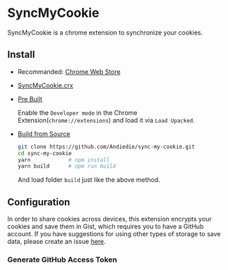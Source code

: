 # SyncMyCookie

SyncMyCookie is a chrome extension to synchronize your cookies.

## Install
- Recommanded: [Chrome Web Store](https://chrome.google.com/webstore/detail/syncmycookie/laapobniolmbhnkldepjnebendehhmmf)
- [SyncMyCookie.crx]()
- [Pre Built]()

  Enable the `Developer mode` in the Chrome Extension(`chrome://extensions`) and load it via `Load Upacked`.
  
- [Build from Source]()

  ```bash
  git clone https://github.com/Andiedie/sync-my-cookie.git
  cd sync-my-cookie
  yarn            # npm install
  yarn build      # npm run build
  ```
  And load folder `build` just like the above method.
  
## Configuration
In order to share cookies across devices, this extension encrypts your cookies and save them in Gist, which requires you to have a GitHub account.
If you have suggestions for using other types of storage to save data, please create an issue [here](https://github.com/Andiedie/sync-my-cookie/issues).

### Generate GitHub Access Token
